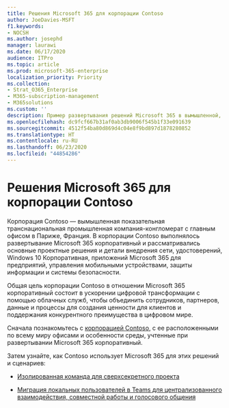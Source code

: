 ```yaml
---
title: Решения Microsoft 365 для корпорации Contoso
author: JoeDavies-MSFT
f1.keywords:
- NOCSH
ms.author: josephd
manager: laurawi
ms.date: 06/17/2020
audience: ITPro
ms.topic: article
ms.prod: microsoft-365-enterprise
localization_priority: Priority
ms.collection:
- Strat_O365_Enterprise
- M365-subscription-management
- M365solutions
ms.custom: ''
description: Пример развертывания решений Microsoft 365 в вымышленной, но показательной глобальной организации
ms.openlocfilehash: dc9fcf667b31af0ab3db9006f545b1f33e091639
ms.sourcegitcommit: 4512f54ba80d869d4c04e8f9bd897d1878280852
ms.translationtype: HT
ms.contentlocale: ru-RU
ms.lasthandoff: 06/23/2020
ms.locfileid: "44854286"
---
```

# <a name="microsoft-365-solutions-for-the-contoso-corporation"></a>Решения Microsoft 365 для корпорации Contoso

Корпорация Contoso — вымышленная показательная транснациональная промышленная компания-конгломерат с главным офисом в Париже, Франция. В корпорации Contoso выполнялось развертывание Microsoft 365 корпоративный и рассматривались основные проектные решения и детали внедрения сети, удостоверений, Windows 10 Корпоративная, приложений Microsoft 365 для предприятий, управления мобильными устройствами, защиты информации и системы безопасности. 

Общая цель корпорации Contoso в отношении Microsoft 365 корпоративный состоит в ускорении цифровой трансформации с помощью облачных служб, чтобы объединить сотрудников, партнеров, данные и процессы для создания ценности для клиентов и поддержания конкурентного преимущества в цифровом мире.

Сначала познакомьтесь с [корпорацией Contoso](../enterprise/contoso-overview.md), с ее расположенными по всему миру офисами и особенности среды, учтенные при развертывании Microsoft 365 корпоративный.

Затем узнайте, как Contoso использует Microsoft 365 для этих решений и сценариев:

- [Изолированная команда для сверхсекретного проекта](contoso-team-for-top-secret-project.md)

- [Миграция локальных пользователей в Teams для централизованного взаимодействия, совместной работы и голосового общения](https://docs.microsoft.com/MicrosoftTeams/voice-case-study-overview)

